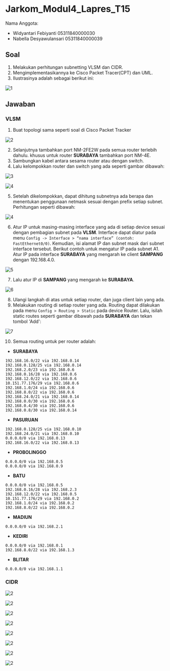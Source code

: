 # Jarkom_Modul4_Lapres_T15

Nama Anggota: 
  - Widyantari Febiyanti 05311840000030
  - Nabella Desyawulansari 05311840000039

## Soal

1. Melakukan perhitungan subnetting VLSM dan CIDR.
2. Mengimplementasikannya ke Cisco Packet Tracer(CPT) dan UML.
3. Ilustrasinya adalah sebagai berikut ini:

![1](https://github.com/widyantarif/Jarkom_Modul4_Lapres_T15/blob/main/gambar%20modul%204/Soal%20Shift%20Modul%204.png)

## Jawaban

### VLSM

1. Buat topologi sama seperti soal di Cisco Packet Tracker

![2](https://github.com/widyantarif/Jarkom_Modul4_Lapres_T15/blob/main/gambar%20modul%204/topologi%20yak.png)

2. Selanjutnya tambahkan port NM-2FE2W pada semua router terlebih dahulu. khusus untuk router __SURABAYA__ tambahkan port NM-4E.
3. Sambungkan kabel antara sesama router atau dengan switch.
4. Lalu kelompokkan router dan switch yang ada seperti gambar dibawah: 

![3](https://github.com/widyantarif/Jarkom_Modul4_Lapres_T15/blob/main/gambar%20modul%204/topo%201.jpg)

![4](https://github.com/widyantarif/Jarkom_Modul4_Lapres_T15/blob/main/gambar%20modul%204/topo%202.jpg)

5. Setelah dikelompokkan, dapat dihitung subnetnya ada berapa dan menentukan penggunaan netmask sesuai dengan prefix setiap subnet. Perhitungan seperti dibawah: 

![4](https://github.com/widyantarif/Jarkom_Modul4_Lapres_T15/blob/main/gambar%20modul%204/vlsm.jpg)

6. Atur IP untuk masing-masing interface yang ada di setiap device sesuai dengan pembagian subnet pada __VLSM__. Interface dapat diatur pada menu ```Config -> Interface > “nama interface” (contoh: FastEthernet0/0)```. Kemudian, isi alamat IP dan subnet mask dari subnet interface tersebut. Berikut contoh untuk mengatur IP pada subnet A1.
Atur IP pada interface __SURABAYA__ yang mengarah ke client __SAMPANG__ dengan 192.168.4.0.

![5](https://github.com/widyantarif/Jarkom_Modul4_Lapres_T15/blob/main/gambar%20modul%204/atur%20ip%20router.png)

7. Lalu atur IP di __SAMPANG__ yang mengarah ke __SURABAYA__. 

![6](https://github.com/widyantarif/Jarkom_Modul4_Lapres_T15/blob/main/gambar%20modul%204/atur%20ip%20client.png)

8. Ulangi langkah di atas untuk setiap router, dan juga client lain yang ada.
9. Melakukan routing di setiap router yang ada. Routing dapat dilakukan pada menu ```Config > Routing > Static``` pada device Router. Lalu, isilah static routes seperti gambar dibawah pada __SURABAYA__ dan tekan tombol 'Add':

![7](https://github.com/widyantarif/Jarkom_Modul4_Lapres_T15/blob/main/gambar%20modul%204/2020-12-13%20(2).png)

10. Semua routing untuk per router adalah: 

- __SURABAYA__

```
192.168.16.0/22 via 192.168.0.14
192.168.0.128/25 via 192.168.0.14
192.168.2.0/23 via 192.168.0.6
192.168.0.16/28 via 192.168.0.6
192.168.12.0/22 via 192.168.0.6
10.151.77.176/29 via 192.168.0.6
192.168.1.0/24 via 192.168.0.6
192.168.8.0/22 via 192.168.0.6
192.168.24.0/21 via 192.168.0.14
192.168.0.0/30 via 192.168.0.6
192.168.0.4/30 via 192.168.0.6
192.168.0.8/30 via 192.168.0.14
```

- __PASURUAN__

```
192.168.0.128/25 via 192.168.0.10
192.168.24.0/21 via 192.168.0.10
0.0.0.0/0 via 192.168.0.13
192.168.16.0/22 via 192.168.0.13
```

- __PROBOLINGGO__

```
0.0.0.0/0 via 192.168.0.5
0.0.0.0/0 via 192.168.0.9
```

- __BATU__

```
0.0.0.0/0 via 192.168.0.5
192.168.0.16/28 via 192.168.2.3
192.168.12.0/22 via 192.168.0.5
10.151.77.176/29 via 192.168.0.2
192.168.1.0/24 via 192.168.0.2
192.168.8.0/22 via 192.168.0.2
```

- __MADIUN__

```
0.0.0.0/0 via 192.168.2.1
```

- __KEDIRI__

```
0.0.0.0/0 via 192.168.0.1
192.168.8.0/22 via 192.168.1.3
```

- __BLITAR__

```
0.0.0.0/0 via 192.168.1.1
```


### CIDR

![2](https://github.com/widyantarif/Jarkom_Modul4_Lapres_T15/blob/main/gambar%20modul%204/cidr1.jpg)

![2](https://github.com/widyantarif/Jarkom_Modul4_Lapres_T15/blob/main/gambar%20modul%204/cidr2.jpg)

![2](https://github.com/widyantarif/Jarkom_Modul4_Lapres_T15/blob/main/gambar%20modul%204/cidr3.jpg)

![2](https://github.com/widyantarif/Jarkom_Modul4_Lapres_T15/blob/main/gambar%20modul%204/cidr4.jpg)

![2](https://github.com/widyantarif/Jarkom_Modul4_Lapres_T15/blob/main/gambar%20modul%204/cidr5.jpg)

![2](https://github.com/widyantarif/Jarkom_Modul4_Lapres_T15/blob/main/gambar%20modul%204/cidr6.jpg)

![2](https://github.com/widyantarif/Jarkom_Modul4_Lapres_T15/blob/main/gambar%20modul%204/cidr7.jpg)


![2](https://github.com/widyantarif/Jarkom_Modul4_Lapres_T15/blob/main/gambar%20modul%204/cidr%20tree%20(2).jpg)



